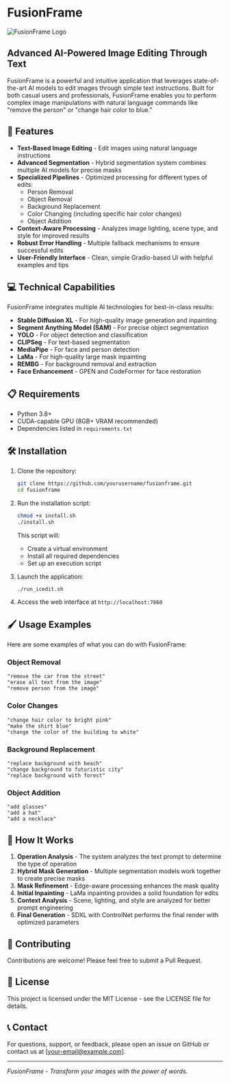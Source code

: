 # FusionFrame

![FusionFrame Logo](https://via.placeholder.com/800x200?text=FusionFrame)

## Advanced AI-Powered Image Editing Through Text

FusionFrame is a powerful and intuitive application that leverages state-of-the-art AI models to edit images through simple text instructions. Built for both casual users and professionals, FusionFrame enables you to perform complex image manipulations with natural language commands like "remove the person" or "change hair color to blue."

## 🚀 Features

- **Text-Based Image Editing** - Edit images using natural language instructions
- **Advanced Segmentation** - Hybrid segmentation system combines multiple AI models for precise masks
- **Specialized Pipelines** - Optimized processing for different types of edits:
  - Person Removal
  - Object Removal
  - Background Replacement
  - Color Changing (including specific hair color changes)
  - Object Addition
- **Context-Aware Processing** - Analyzes image lighting, scene type, and style for improved results
- **Robust Error Handling** - Multiple fallback mechanisms to ensure successful edits
- **User-Friendly Interface** - Clean, simple Gradio-based UI with helpful examples and tips

## 💻 Technical Capabilities

FusionFrame integrates multiple AI technologies for best-in-class results:

- **Stable Diffusion XL** - For high-quality image generation and inpainting
- **Segment Anything Model (SAM)** - For precise object segmentation
- **YOLO** - For object detection and classification
- **CLIPSeg** - For text-based segmentation
- **MediaPipe** - For face and person detection
- **LaMa** - For high-quality large mask inpainting
- **REMBG** - For background removal and extraction
- **Face Enhancement** - GPEN and CodeFormer for face restoration

## 📋 Requirements

- Python 3.8+
- CUDA-capable GPU (8GB+ VRAM recommended)
- Dependencies listed in `requirements.txt`

## 🛠️ Installation

1. Clone the repository:
   ```bash
   git clone https://github.com/yourusername/fusionframe.git
   cd fusionframe
   ```

2. Run the installation script:
   ```bash
   chmod +x install.sh
   ./install.sh
   ```

   This script will:
   - Create a virtual environment
   - Install all required dependencies
   - Set up an execution script

3. Launch the application:
   ```bash
   ./run_icedit.sh
   ```

4. Access the web interface at `http://localhost:7860`

## 🖌️ Usage Examples

Here are some examples of what you can do with FusionFrame:

### Object Removal
```
"remove the car from the street"
"erase all text from the image"
"remove person from the image"
```

### Color Changes
```
"change hair color to bright pink"
"make the shirt blue"
"change the color of the building to white"
```

### Background Replacement
```
"replace background with beach"
"change background to futuristic city"
"replace background with forest"
```

### Object Addition
```
"add glasses"
"add a hat"
"add a necklace"
```

## 🧠 How It Works

1. **Operation Analysis** - The system analyzes the text prompt to determine the type of operation
2. **Hybrid Mask Generation** - Multiple segmentation models work together to create precise masks
3. **Mask Refinement** - Edge-aware processing enhances the mask quality
4. **Initial Inpainting** - LaMa inpainting provides a solid foundation for edits
5. **Context Analysis** - Scene, lighting, and style are analyzed for better prompt engineering
6. **Final Generation** - SDXL with ControlNet performs the final render with optimized parameters

## 🤝 Contributing

Contributions are welcome! Please feel free to submit a Pull Request.

## 📄 License

This project is licensed under the MIT License - see the LICENSE file for details.

## 📞 Contact

For questions, support, or feedback, please open an issue on GitHub or contact us at [your-email@example.com].

---

*FusionFrame - Transform your images with the power of words.*
